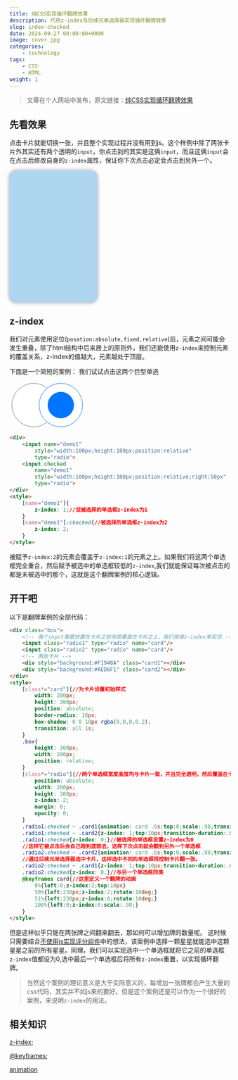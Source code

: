 ```yaml
---
title: 纯CSS实现循环翻牌效果
description: 巧用z-index与后续兄弟选择器实现循环翻牌效果
slug: index-checked
date: 2024-09-27 00:00:00+0000
image: cover.jpg
categories:
    - technology
tags:
    - CSS
    - HTML
weight: 1 
---
```

> 文章在个人网站中发布，原文链接：[纯CSS实现循环翻牌效果](https://blog.zhoujump.club/p/index-checked/)

## 先看效果
点击卡片就能切换一张，并且整个实现过程并没有用到js。这个样例中除了两张卡片外其实还有两个透明的`input`，你点击到的其实是这俩`input`，而且这俩`input`会在点击后修改自身的`z-index`属性，保证你下次点击必定会点击到另外一个。

<div class="box">
    <input class="radio1" type="radio" name="card"/>
    <input class="radio2" type="radio" name="card"/>
    <div style="background:#F1948A" class="cardd1"></div>
    <div style="background:#AED6F1" class="cardd2"></div>
</div>
<style>
    [class*="cardd"]{
        width: 200px;
        height: 300px;
        position: absolute;
        border-radius: 16px;
        box-shadow: 0 0 10px rgba(0,0,0,0.2);
        transition: all 1s;
    }
    .box{
        height: 300px;
        width: 200px;
        position: relative;
    }
    [class*="radio"]{
        position: absolute;
        width: 200px;
        height: 300px;
        z-index: 2;
        margin: 0;
        opacity: 0;
    }
    .radio1:checked ~ .cardd1{animation: card .6s;top:0;scale:.98;transition-duration:.6s}
    .radio1:checked ~ .cardd2{z-index: 1;top:10px;transition-duration:.6s}
    .radio1:checked{z-index: 0;}
    .radio2:checked ~ .cardd2{animation: card .6s;top:0;scale:.98;transition-duration:.6s}
    .radio2:checked ~ .cardd1{z-index: 1;top:10px;transition-duration:.6s}
    .radio2:checked{z-index: 0;}
    @keyframes card{
        0%{left:0;z-index:2;top:10px}
        50%{left:230px;z-index:2;rotate:10deg;}
        51%{left:230px;z-index:0;rotate:10deg;}
        100%{left:0;z-index:0;scale:.98;}
    }
</style>

## z-index
我们对元素使用定位(`posation:absolute,fixed,relative`)后，元素之间可能会发生重叠，除了html结构中后来居上的原则外，我们还能使用`z-index`来控制元素的覆盖关系，z-index的值越大，元素越处于顶层。

下面是一个简短的案例：
我们试试点击这两个巨型单选

<div>
    <input name="demo1" style="width:100px;height:100px;position:relative" type="radio">
    <input name="demo1" checked style="width:100px;height:100px;position:relative;right:50px" type="radio">
</div>
<style>
    [name="demo1"]{
        z-index: 1;
    }
    [name="demo1"]:checked{
        z-index: 2;
    }
</style>

```html
<div>
    <input name="demo1" 
        style="width:100px;height:100px;position:relative"
        type="radio">
    <input checked
        name="demo1"
        style="width:100px;height:100px;position:relative;right:50px"
        type="radio">
</div>
<style>
    [name="demo1"]{
        z-index: 1;//没被选择的单选框z-index为1
    }
    [name="demo1"]:checked{//被选择的单选框z-index为2
        z-index: 2;
    }
</style>
```

被赋予`z-index:2`的元素会覆盖于`z-index:1`的元素之上。如果我们将这两个单选框完全重合，然后赋予被选中的单选框较低的`z-index`,我们就能保证每次被点击的都是未被选中的那个，这就是这个翻牌案例的核心逻辑。

## 开干吧
以下是翻牌案例的全部代码：
```html
<div class="box">
    <!-- 两个input需要放置在卡片之前但是覆盖在卡片之上，我们使用z-index来实现 -->
    <input class="radio1" type="radio" name="card"/>
    <input class="radio2" type="radio" name="card"/>
    <!-- 两张卡片 -->
    <div style="background:#F1948A" class="card1"></div>
    <div style="background:#AED6F1" class="card2"></div>
</div>
<style>
    [class*="card"]{//为卡片设置初始样式
        width: 200px;
        height: 300px;
        position: absolute;
        border-radius: 16px;
        box-shadow: 0 0 10px rgba(0,0,0,0.2);
        transition: all 1s;
    }
    .box{
        height: 300px;
        width: 200px;
        position: relative;
    }
    [class*="radio"]{//两个单选框宽度高度均与卡片一致，并且完全透明，然后覆盖在卡片之上
        position: absolute;
        width: 200px;
        height: 300px;
        z-index: 2;
        margin: 0;
        opacity: 0;
    }
    .radio1:checked ~ .card1{animation: card .6s;top:0;scale:.98;transition-duration:.6s}
    .radio1:checked ~ .card2{z-index: 1;top:10px;transition-duration:.6s}
    .radio1:checked{z-index: 0;}//被选择的单选框设置z-index为0
    //这样它被点击后会自己跑到底部去，这样下次点击就会戳到另外一个单选框
    .radio2:checked ~ .card2{animation: card .6s;top:0;scale:.98;transition-duration:.6s}
    //通过后续兄弟选择器选中卡片，这样选中不同的单选框将控制卡片翻一张。
    .radio2:checked ~ .card1{z-index: 1;top:10px;transition-duration:.6s}
    .radio2:checked{z-index: 0;}//与另一个单选框同类
    @keyframes card{//这里定义一个翻牌的动画
        0%{left:0;z-index:2;top:10px}
        50%{left:230px;z-index:2;rotate:10deg;}
        51%{left:230px;z-index:0;rotate:10deg;}
        100%{left:0;z-index:0;scale:.98;}
    }
</style>
```

但是这样似乎只能在两张牌之间翻来翻去，那如何可以增加牌的数量呢。
这时候只需要结合[不使用js实现评分组件](https://blog.zhoujump.club/p/input-star/)中的想法，该案例中选择一颗星星就能选中这颗星星之前的所有星星。同理，我们可以实现选中一个单选框就将它之前的单选框`z-index`值都设为0,选中最后一个单选框后将所有`z-index`重置，以实现循环翻牌。

>当然这个案例的理论意义是大于实际意义的，每增加一张牌都会产生大量的css代码，其实并不如js来的要好。但是这个案例还是可以作为一个很好的案例，来说明`z-index`的用法。

## 相关知识
[z-index](https://developer.mozilla.org/zh-CN/docs/Web/CSS/z-index);

[@keyframes](https://developer.mozilla.org/zh-CN/docs/Web/CSS/@keyframes);

[animation](https://developer.mozilla.org/zh-CN/docs/Web/CSS/animation)

